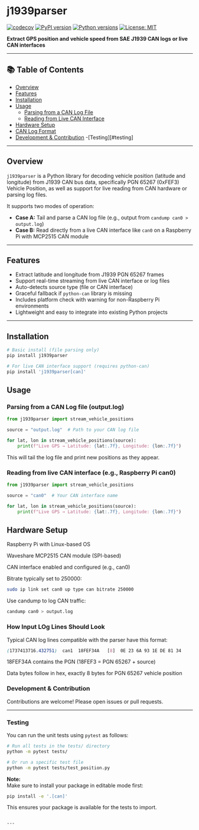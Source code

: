 # j1939parser

[![codecov](https://codecov.io/github/jagz97/131_project/graph/badge.svg?token=859H8SHZ35)](https://codecov.io/github/jagz97/131_project)
[![PyPI version](https://img.shields.io/pypi/v/j1939parser.svg)](https://pypi.org/project/j1939parser/)
[![Python versions](https://img.shields.io/pypi/pyversions/j1939parser.svg)](https://pypi.org/project/j1939parser/)
[![License: MIT](https://img.shields.io/badge/License-MIT-yellow.svg)](https://opensource.org/licenses/MIT)

**Extract GPS position and vehicle speed from SAE J1939 CAN logs or live CAN interfaces**

---

## 📚 Table of Contents

- [Overview](#overview)
- [Features](#features)
- [Installation](#installation)
- [Usage](#usage)
  - [Parsing from a CAN Log File](#parsing-from-a-can-log-file-outputlog)
  - [Reading from Live CAN Interface](#reading-from-live-can-interface-eg-raspberry-pi-can0)
- [Hardware Setup](#hardware-setup)
- [CAN Log Format](#can-log-format)
- [Development & Contribution](#development--contribution)
-[Testing][#testing]
---

## Overview

`j1939parser` is a Python library for decoding vehicle position (latitude and longitude) from J1939 CAN bus data, specifically PGN 65267 (0xFEF3) Vehicle Position, as well as support for live reading from CAN hardware or parsing log files.

It supports two modes of operation:

- **Case A:** Tail and parse a CAN log file (e.g., output from `candump can0 > output.log`)
- **Case B:** Read directly from a live CAN interface like `can0` on a Raspberry Pi with MCP2515 CAN module

---

## Features

- Extract latitude and longitude from J1939 PGN 65267 frames
- Support real-time streaming from live CAN interface or log files
- Auto-detects source type (file or CAN interface)
- Graceful fallback if `python-can` library is missing
- Includes platform check with warning for non-Raspberry Pi environments
- Lightweight and easy to integrate into existing Python projects

---

## Installation

```bash
# Basic install (file parsing only)
pip install j1939parser

# For live CAN interface support (requires python-can)
pip install 'j1939parser[can]'

```
## Usage

### Parsing from a CAN Log file (output.log)
```python
from j1939parser import stream_vehicle_positions

source = "output.log"  # Path to your CAN log file

for lat, lon in stream_vehicle_positions(source):
    print(f"Live GPS → Latitude: {lat:.7f}, Longitude: {lon:.7f}")

```
This will tail the log file and print new positions as they appear.

### Reading from live CAN interface (e.g., Raspberry Pi can0)
```python
from j1939parser import stream_vehicle_positions

source = "can0"  # Your CAN interface name

for lat, lon in stream_vehicle_positions(source):
    print(f"Live GPS → Latitude: {lat:.7f}, Longitude: {lon:.7f}")
```
## Hardware Setup
Raspberry Pi with Linux-based OS

Waveshare MCP2515 CAN module (SPI-based)

CAN interface enabled and configured (e.g., can0)

Bitrate typically set to 250000:

```bash
sudo ip link set can0 up type can bitrate 250000
```
Use candump to log CAN traffic:
```bash
candump can0 > output.log
```

### How Input LOg Lines Should Look

Typical CAN log lines compatible with the parser have this format:
```scss
(1737413716.432751)  can1  18FEF34A   [8]  0E 23 6A 93 1E DE 81 34
```
18FEF34A contains the PGN (18FEF3 = PGN 65267 + source)

Data bytes follow in hex, exactly 8 bytes for PGN 65267 vehicle position


### Development & Contribution
Contributions are welcome! Please open issues or pull requests.


---

### Testing

You can run the unit tests using `pytest` as follows:

```bash
# Run all tests in the tests/ directory
python -m pytest tests/

# Or run a specific test file
python -m pytest tests/test_position.py
```

**Note:**  
Make sure to install your package in editable mode first:

```bash
pip install -e '.[can]'
```

This ensures your package is available for the tests to import.
```

---

